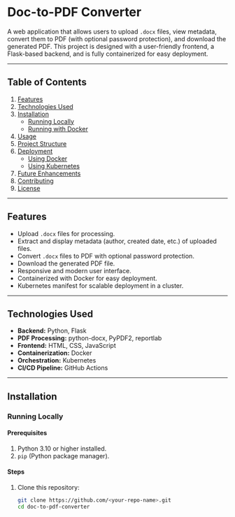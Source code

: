 # Doc-to-PDF Converter

A web application that allows users to upload `.docx` files, view metadata, convert them to PDF (with optional password protection), and download the generated PDF. This project is designed with a user-friendly frontend, a Flask-based backend, and is fully containerized for easy deployment.

---

## Table of Contents

1. [Features](#features)
2. [Technologies Used](#technologies-used)
3. [Installation](#installation)
   - [Running Locally](#running-locally)
   - [Running with Docker](#running-with-docker)
4. [Usage](#usage)
5. [Project Structure](#project-structure)
6. [Deployment](#deployment)
   - [Using Docker](#using-docker)
   - [Using Kubernetes](#using-kubernetes)
7. [Future Enhancements](#future-enhancements)
8. [Contributing](#contributing)
9. [License](#license)

---

## Features

- Upload `.docx` files for processing.
- Extract and display metadata (author, created date, etc.) of uploaded files.
- Convert `.docx` files to PDF with optional password protection.
- Download the generated PDF file.
- Responsive and modern user interface.
- Containerized with Docker for easy deployment.
- Kubernetes manifest for scalable deployment in a cluster.

---

## Technologies Used

- **Backend:** Python, Flask
- **PDF Processing:** python-docx, PyPDF2, reportlab
- **Frontend:** HTML, CSS, JavaScript
- **Containerization:** Docker
- **Orchestration:** Kubernetes
- **CI/CD Pipeline:** GitHub Actions

---

## Installation

### Running Locally

#### Prerequisites

1. Python 3.10 or higher installed.
2. `pip` (Python package manager).

#### Steps

1. Clone this repository:
   ```bash
   git clone https://github.com/<your-repo-name>.git
   cd doc-to-pdf-converter
